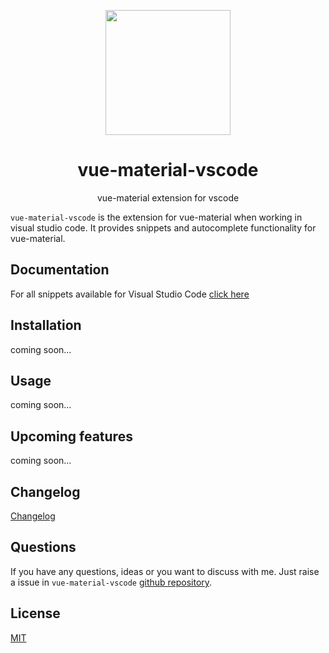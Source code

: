 <p align="center">
  <img height="200px"
    src="https://res.cloudinary.com/confidante/image/upload/v1521271909/vue-material-logo_ghxa4c.png">
</p>

<h1 align="center">vue-material-vscode</h1>
<p align="center">vue-material extension for vscode</p>

`vue-material-vscode` is the extension for vue-material when working in visual studio code. It provides snippets and autocomplete functionality for vue-material.

## Documentation
For all snippets available for Visual Studio Code [click here](https://github.com/abhaywawale/vue-material-vscode/blob/master/documentation.md)

## Installation
coming soon...

##  Usage
coming soon...

## Upcoming features
coming soon...

## Changelog
<a href="https://github.com/abhaywawale/vue-material-vscode/blob/master/CHANGELOG.md" target="_blank">Changelog</a>

## Questions
If you have any questions, ideas or you want to discuss with me. Just raise a issue in `vue-material-vscode` [github repository](https://github.com/abhaywawale/vue-material-vscode/issues).

## License
[MIT](https://github.com/abhaywawale/vue-material-vscode/blob/master/LICENSE)